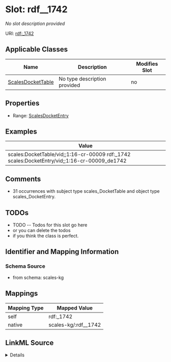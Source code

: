 

# Slot: rdf__1742


_No slot description provided_





URI: [rdf:_1742](http://www.w3.org/1999/02/22-rdf-syntax-ns#_1742)



<!-- no inheritance hierarchy -->





## Applicable Classes

| Name | Description | Modifies Slot |
| --- | --- | --- |
| [ScalesDocketTable](../classes/ScalesDocketTable.md) | No type description provided |  no  |







## Properties

* Range: [ScalesDocketEntry](../classes/ScalesDocketEntry.md)






## Examples

| Value |
| --- |
| scales:DocketTable/vid;;1:16-cr-00009 rdf:_1742 scales:DocketEntry/vid;;1:16-cr-00009_de1742 |

## Comments

* 31 occurrences with subject type scales_DocketTable and object type scales_DocketEntry.

## TODOs

* TODO -- Todos for this slot go here
* or you can delete the todos
* if you think the class is perfect.

## Identifier and Mapping Information







### Schema Source


* from schema: scales-kg




## Mappings

| Mapping Type | Mapped Value |
| ---  | ---  |
| self | rdf:_1742 |
| native | scales-kg/:rdf__1742 |




## LinkML Source

<details>
```yaml
name: rdf__1742
description: No slot description provided
todos:
- TODO -- Todos for this slot go here
- or you can delete the todos
- if you think the class is perfect.
comments:
- 31 occurrences with subject type scales_DocketTable and object type scales_DocketEntry.
examples:
- value: scales:DocketTable/vid;;1:16-cr-00009 rdf:_1742 scales:DocketEntry/vid;;1:16-cr-00009_de1742
from_schema: scales-kg
rank: 1000
slot_uri: rdf:_1742
alias: rdf__1742
domain_of:
- scales_DocketTable
range: scales_DocketEntry

```
</details>